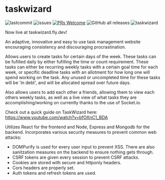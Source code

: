 # taskwizard
![lastcommit](https://img.shields.io/github/last-commit/eding888/taskwizard/main)
![issues](https://img.shields.io/github/issues/eding888/taskwizard)
[![PRs Welcome](https://img.shields.io/badge/PRs-welcome-brightgreen.svg?style=flat-square)](https://makeapullrequest.com)
![GitHub all releases](https://img.shields.io/github/downloads/eding888/taskwizard/total)
![taskwizard](https://i.ibb.co/5F9p1T9/logo-no-background.png)

Now live at taskwizard.fly.dev!

An adaptive, innovative and easy to use task management website encouraging consistency and discouraging procrastination.

Allows users to create tasks for certain days of the week. These tasks can be fufilled daily by either fufilling the time or count requirement. These tasks can either be recurring weekly tasks with a certain goal time for each week, or specific deadline tasks with an allotment for how long one will spend working on the task. Any unused or uncompleted time for these tasks will be 'in debt', and will be allocated spread over future days.

Also allows users to add each other a friends, allowing them to view each others weekly tasks, as well as a live view of what tasks they are accomplishing/working on currently thanks to the use of Socket.io.

Check out a quick guide on TaskWizard here: https://www.youtube.com/watch?v=bfOXnC1_BDA

Utilizes React for the frontend and Node, Express and Mongodb for the backend.
Incorporates various security measures to prevent common web attacks:
 - DOMPurify is used for every user input to prevent XSS. There are also sanitzation measures on the backend to ensure nothing gets through.
 - CSRF tokens are given every session to prevent CSRF attacks.
 - Cookies are stored with secure and httponly headers.
 - Cors headers are properly set.
 - Auth tokens and refresh tokens are used.

